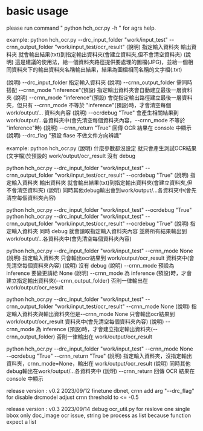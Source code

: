 # basic usage
please run command " python hch_ocr.py -h " for agrs help.

example:
python hch_ocr.py --drc_input_folder "work/input_test" --crnn_output_folder "work/input_test/ocr_result"
(說明) 指定輸入資料夾 輸出資料夾 就會輸出結果(txt)到指定輸出資料夾(會建立資料夾,但不會清空資料夾)
(說明) 這是建議的使用法，給一個資料夾路徑提供要處理的圖檔(JPG)，並給一個相同資料夾下的輸出資料夾名稱輸出結果，結果為圖檔相同名稱的文字檔(.txt)

(說明) --drc_input_folder 指定輸入資料夾
(說明) --crnn_output_folder 需同時搭配 --crnn_mode "inference"(預設) 指定輸出資料夾會自動建立最後一層資料夾
(說明) --crnn_mode "inference"(預設) 會從指定輸出路徑建立最後一層資料夾，但只有 --crnn_mode 不等於 "inference"(預設)時，才會清空每個work/output/... 資料夾內容
(說明) --ocrdebug "True" 會產生相關結果到work/output/...各資料夾中(會先清空每個資料夾內容，--crnn_mode 不等於 "inference"時)
(說明) --crnn_return "True" 回傳 OCR 結果在 console 中顯示
(說明) --drc_flag "預設 flase 不做文件方向辨識"

example:
python hch_ocr.py 
(說明) 什麼參數都沒設定 就只會產生測試OCR結果(文字檔)於預設的 work/output/ocr_result 沒有 debug

python hch_ocr.py --drc_input_folder "work/input_test" --crnn_output_folder "work/input_test/ocr_result" --ocrdebug "True"
(說明) 指定輸入資料夾 輸出資料夾 就會輸出結果(txt)到指定輸出資料夾(會建立資料夾,但不會清空資料夾) 
(說明) 同時其他debug輸出會到work/output/...各資料夾中(會先清空每個資料夾內容)

python hch_ocr.py --drc_input_folder "work/input_test" --ocrdebug "True"
python hch_ocr.py --drc_input_folder "work/input_test" --crnn_output_folder "work/input_test/ocr_result" --ocrdebug "True"
(說明) 指定輸入資料夾 同時 debug 就會讀取指定輸入資料夾內容 並將所有結果輸出到 work/output/...各資料夾中(會先清空每個資料夾內容)

python hch_ocr.py --drc_input_folder "work/input_test" --crnn_mode None
(說明) 指定輸入資料夾 只會輸出ocr結果到 work/output/ocr_result 資料夾中(會先清空每個資料夾內容)
(說明) 沒有 debug
(說明) --crnn_mode 預設為 inference 要變更請給 None
(說明) --crnn_mode 為 inference (預設)時，才會建立指定輸出資料夾(--crnn_output_folder) 否則一律輸出在 work/output/ocr_result

python hch_ocr.py --drc_input_folder "work/input_test" --crnn_output_folder "work/input_test/ocr_result" --crnn_mode None
(說明) 指定輸入資料夾與輸出資料夾但是--crnn_mode None 只會輸出ocr結果到 work/output/ocr_result 資料夾中(會先清空每個資料夾內容)
(說明) --crnn_mode 為 inference (預設)時，才會建立指定輸出資料夾(--crnn_output_folder) 否則一律輸出在 work/output/ocr_result

python hch_ocr.py --drc_input_folder "work/input_test" --crnn_mode None --ocrdebug "True" --crnn_return "True"
(說明) 指定輸入資料夾，沒指定輸出資料夾，crnn_mode=None，輸出在 work/output/ocr_result
(說明) 同時其他debug輸出在work/output/...各資料夾中
(說明) --crnn_return 回傳 OCR 結果在 console 中顯示


release version : v0.2 2023/09/12 
finetune dbnet, crnn
add arg "--drc_flag" for disable drcmodel
adjust crnn threshold to <= -0.5 

release version : v0.3 2023/09/14
debug ocr_util.py for reslove one single bbox only doc_image ocr issue, string be process as list because function expect a list


